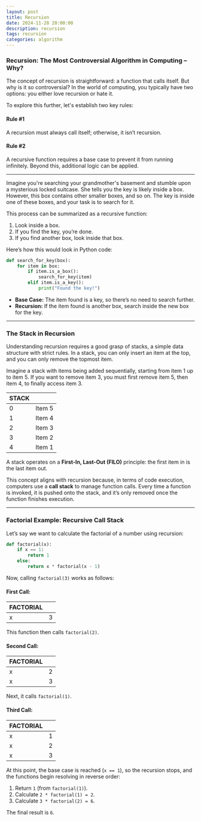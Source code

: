 ```yaml
---
layout: post
title: Recursion
date: 2024-11-28 20:00:00
description: recursion
tags: recursion
categories: algorithm
---
```

### Recursion: The Most Controversial Algorithm in Computing – Why?

The concept of recursion is straightforward: a function that calls itself. But why is it so controversial? In the world of computing, you typically have two options: you either love recursion or hate it.

To explore this further, let's establish two key rules:

#### Rule #1
A recursion must always call itself; otherwise, it isn’t recursion.

#### Rule #2
A recursive function requires a base case to prevent it from running infinitely. Beyond this, additional logic can be applied.

---

Imagine you're searching your grandmother's basement and stumble upon a mysterious locked suitcase. She tells you the key is likely inside a box. However, this box contains other smaller boxes, and so on. The key is inside one of these boxes, and your task is to search for it.

This process can be summarized as a recursive function:

1. Look inside a box.
2. If you find the key, you’re done.
3. If you find another box, look inside that box.

Here’s how this would look in Python code:

```python
def search_for_key(box):
    for item in box:
        if item.is_a_box():
            search_for_key(item)
        elif item.is_a_key():
            print("Found the key!")
```

- **Base Case:** The item found is a key, so there’s no need to search further.
- **Recursion:** If the item found is another box, search inside the new box for the key.

---

### The Stack in Recursion

Understanding recursion requires a good grasp of stacks, a simple data structure with strict rules. In a stack, you can only insert an item at the top, and you can only remove the topmost item.

Imagine a stack with items being added sequentially, starting from item 1 up to item 5. If you want to remove item 3, you must first remove item 5, then item 4, to finally access item 3.

| STACK |        |
|-------|--------|
| 0     | Item 5 |
| 1     | Item 4 |
| 2     | Item 3 |
| 3     | Item 2 |
| 4     | Item 1 |

A stack operates on a **First-In, Last-Out (FILO)** principle: the first item in is the last item out.  

This concept aligns with recursion because, in terms of code execution, computers use a **call stack** to manage function calls. Every time a function is invoked, it is pushed onto the stack, and it’s only removed once the function finishes execution.

---

### Factorial Example: Recursive Call Stack

Let’s say we want to calculate the factorial of a number using recursion:

```python
def factorial(x):
    if x == 1:
        return 1
    else:
        return x * factorial(x - 1)
```

Now, calling `factorial(3)` works as follows:

#### First Call:
| FACTORIAL |     |
|-----------|-----|
| x         | 3   |

This function then calls `factorial(2)`.

#### Second Call:
| FACTORIAL |     |
|-----------|-----|
| x         | 2   |
| x         | 3   |

Next, it calls `factorial(1)`.

#### Third Call:
| FACTORIAL |     |
|-----------|-----|
| x         | 1   |
| x         | 2   |
| x         | 3   |

At this point, the base case is reached (`x == 1`), so the recursion stops, and the functions begin resolving in reverse order:

1. Return `1` (from `factorial(1)`).
2. Calculate `2 * factorial(1) = 2`.
3. Calculate `3 * factorial(2) = 6`.

The final result is `6`.
